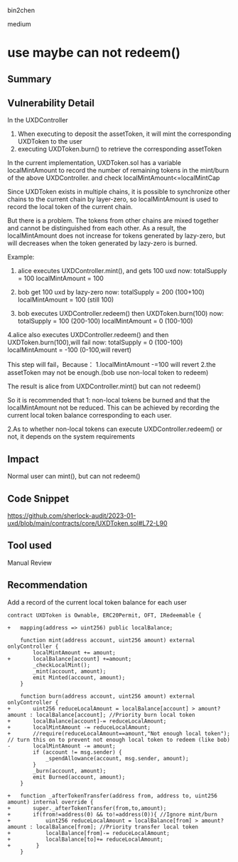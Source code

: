 bin2chen

medium

# use maybe can not redeem()

## Summary

## Vulnerability Detail

In the UXDController
1. When executing to deposit the assetToken, it will mint the corresponding UXDToken to the user
2. executing UXDToken.burn() to retrieve the corresponding assetToken

In the current implementation, UXDToken.sol has a variable localMintAmount to record the number of remaining tokens in the mint/burn of the above UXDController. and check localMintAmount<=localMintCap

Since UXDToken exists in multiple chains, it is possible to synchronize other chains to the current chain by layer-zero, so localMintAmount is used to record the local token of the current chain.

But there is a problem.
The tokens from other chains are mixed together and cannot be distinguished from each other.
As a result, the localMintAmount does not increase for tokens generated by lazy-zero, but will decreases when the token generated by lazy-zero is burned.

Example:
1. alice executes UXDController.mint(), and gets 100 uxd
now: 
totalSupply = 100
localMintAmount = 100

2. bob get 100 uxd by lazy-zero
now: 
totalSupply = 200 (100+100)
localMintAmount = 100 (still 100)

3. bob executes UXDController.redeem() then UXDToken.burn(100)
now: 
totalSupply = 100 (200-100)
localMintAmount = 0 (100-100)

4.alice also executes UXDController.redeem() and then UXDToken.burn(100),will fail
now: 
totalSupply = 0 (100-100)
localMintAmount = -100 (0-100,will revert)

This step  will fail，Because：
1.localMintAmount -=100 will revert
2.the assetToken may not be enough.(bob use non-local token to redeem)


The result is
alice from UXDController.mint() but can not redeem()

So it is recommended that
1: non-local tokens be burned and that the localMintAmount not be reduced.
This can be achieved by recording the current local token balance corresponding to each user.

2.As to whether non-local tokens can execute UXDController.redeem() or not, it depends on the system requirements

## Impact

Normal user can mint(), but can not redeem()

## Code Snippet

https://github.com/sherlock-audit/2023-01-uxd/blob/main/contracts/core/UXDToken.sol#L72-L90

## Tool used

Manual Review

## Recommendation
Add a record of the current local token balance for each user

```solidity
contract UXDToken is Ownable, ERC20Permit, OFT, IRedeemable {

+   mapping(address => uint256) public localBalance;

    function mint(address account, uint256 amount) external onlyController {
        localMintAmount += amount;
+       localBalance[account] +=amount;
        _checkLocalMint();
        _mint(account, amount);
        emit Minted(account, amount);
    }

    function burn(address account, uint256 amount) external onlyController {
+       uint256 reduceLocalAmount = localBalance[account] > amount? amount : localBalance[account]; //Priority burn local token
+       localBalance[account]-= reduceLocalAmount;
+       localMintAmount -= reduceLocalAmount;        
+       //require(reduceLocalAmount==amount,"Not enough local token");   // turn this on to prevent not enough local token to redeem (like bob) 
-       localMintAmount -= amount;
        if (account != msg.sender) {
            _spendAllowance(account, msg.sender, amount);
        }
        _burn(account, amount);
        emit Burned(account, amount);
    }

+   function _afterTokenTransfer(address from, address to, uint256 amount) internal override {
+       super._afterTokenTransfer(from,to,amount);
+       if(from!=address(0) && to!=address(0)){ //Ignore mint/burn
+           uint256 reduceLocalAmount = localBalance[from] > amount? amount : localBalance[from]; //Priority transfer local token
+           localBalance[from]-= reduceLocalAmount;
+           localBalance[to]+= reduceLocalAmount;
+        }
    }

```
